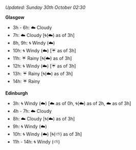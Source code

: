 *Updated: Sunday 30th October 02:30*

**Glasgow**

* 3h - 6h: :cloud: Cloudy
* 7h: :cloud: Cloudy [:cyclone:(:cloud:) as of 3h]
* 8h, 9h: :cyclone: Windy (:cloud:)
* 10h: :cyclone: Windy (:cloud:) [:umbrella: as of 3h]
* 11h: :umbrella: Rainy [:cyclone:(:cloud:) as of 3h]
* 12h: :cyclone: Windy (:cloud:) [:umbrella: as of 3h]
* 13h: :umbrella: Rainy [:cyclone:(:cloud:) as of 3h]
* 14h: :umbrella: Rainy

**Edinburgh**

* 3h: :cyclone: Windy (:cloud:) [:cloud: as of 0h, :cyclone:(:cloud:) as of 2h, :cloud: as of 3h]
* 4h - 7h: :cloud: Cloudy
* 8h: :cloud: Cloudy [:cyclone:(:cloud:) as of 3h]
* 9h: :cyclone: Windy (:cloud:)
* 10h: :cyclone: Windy (:cloud:) [:cyclone:(:partly_sunny:) as of 3h]
* 11h - 14h: :cyclone: Windy (:partly_sunny:)
